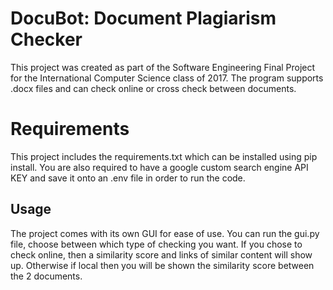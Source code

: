 # DocuBot: Document Plagiarism Checker
This project was created as part of the Software Engineering Final Project for the International Computer Science class of 2017. The program supports .docx files and can check online or cross check between documents.


# Requirements

This project includes the requirements.txt which can be installed using pip install. You are also required to have a google custom search engine API KEY and save it onto an .env file in order to run the code.


## Usage
The project comes with its own GUI for ease of use. You can run the gui.py file, choose between which type of checking you want. If you chose to check online, then a similarity score and links of similar content will show up. Otherwise if local then you will be shown the similarity score between the 2 documents.

